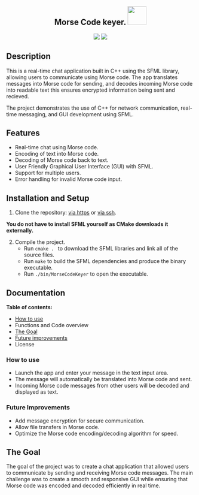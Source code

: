 <div align="center">
  <h2> Morse Code keyer. <img height="50" src="https://www.pngrepo.com/png/38633/512/morse-code.png"></h2>
 <img src="https://img.shields.io/github/issues/apetrai/MorseCode_translator">
  <img src="https://img.shields.io/github/v/tag/apetrai/MorseCode_translator">

</div>

## Description

This is a real-time chat application built in C++ using the SFML library, allowing users to communicate using Morse code. The app translates messages into Morse code for sending, and decodes incoming Morse code into readable text this ensures encrypted information being sent and recieved.

The project demonstrates the use of C++ for network communication, real-time messaging, and GUI development using SFML.

## Features

- Real-time chat using Morse code.
- Encoding of text into Morse code.
- Decoding of Morse code back to text.
- User Friendly Graphical User Interface (GUI) with SFML.
- Support for multiple users.
- Error handling for invalid Morse code input.




## Installation and Setup

1. Clone the repository: [via https](https://github.com/apetrai/morse-code-chat-app.git) or [via ssh](git@github.com:apetrai/MorseCode_keyer.git).

**You do not have to install SFML yourself as CMake downloads it externally.** 

2. Compile the project.
    - Run ```cmake . ``` to download the SFML libraries and link all of the source files.
    - Run ```make``` to build the SFML dependencies and produce the binary executable.
    - Run ```./bin/MorseCodeKeyer``` to open the executable.
  
## Documentation
**Table of contents:**
   - [How to use](#how-to-use)
   - Functions and Code overview
   - [The Goal](#the-goal)
   - [Future improvements](#future-improvements)
   - License
  ### How to use
   
- Launch the app and enter your message in the text input area.
- The message will automatically be translated into Morse code and sent.
- Incoming Morse code messages from other users will be decoded and displayed as text.

### Future Improvements
- Add message encryption for secure communication.
- Allow file transfers in Morse code.
- Optimize the Morse code encoding/decoding algorithm for speed.

## The Goal

The goal of the project was to create a chat application that allowed users to communicate by sending and receiving Morse code messages. The main challenge was to create a smooth and responsive GUI while ensuring that Morse code was encoded and decoded efficiently in real time.



#
